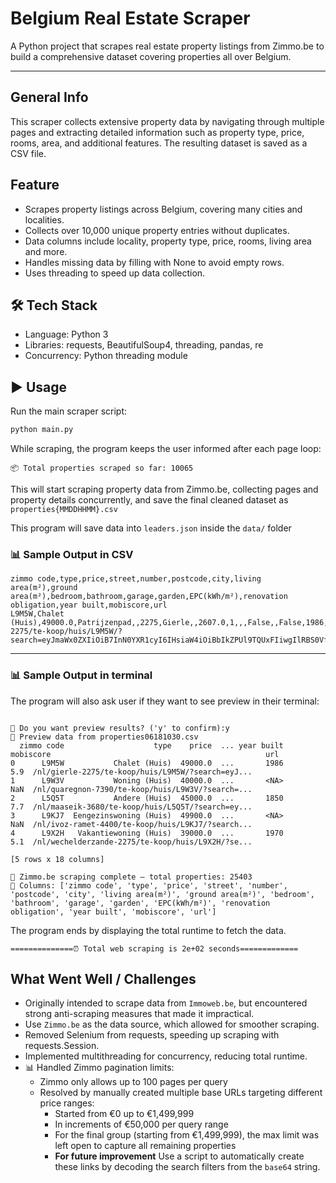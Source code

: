 # Belgium Real Estate Scraper

A Python project that scrapes real estate property listings from Zimmo.be to build a comprehensive dataset covering properties all over Belgium.

---

## General Info

This scraper collects extensive property data by navigating through multiple pages and extracting detailed information such as property type, price, rooms, area, and additional features. The resulting dataset is saved as a CSV file.

## Feature

- Scrapes property listings across Belgium, covering many cities and localities.
- Collects over 10,000 unique property entries without duplicates.
- Data columns include locality, property type, price, rooms, living area and more.
- Handles missing data by filling with None to avoid empty rows.
- Uses threading to speed up data collection.

## 🛠 Tech Stack

- Language: Python 3
- Libraries: requests, BeautifulSoup4, threading, pandas, re
- Concurrency: Python threading module

## ▶️ Usage

Run the main scraper script:

```bash
python main.py
```

While scraping, the program keeps the user informed after each page loop:

```
📦 Total properties scraped so far: 10065
```

This will start scraping property data from Zimmo.be, collecting pages and property details concurrently, and save the final cleaned dataset as `properties{MMDDHHMM}.csv`

This program will save data into `leaders.json` inside the `data/` folder

### 📊 Sample Output in CSV

```csv
zimmo code,type,price,street,number,postcode,city,living area(m²),ground area(m²),bedroom,bathroom,garage,garden,EPC(kWh/m²),renovation obligation,year built,mobiscore,url
L9M5W,Chalet (Huis),49000.0,Patrijzenpad,,2275,Gierle,,2607.0,1,,,False,,False,1986,5.9,/nl/gierle-2275/te-koop/huis/L9M5W/?search=eyJmaWx0ZXIiOiB7InN0YXR1cyI6IHsiaW4iOiBbIkZPUl9TQUxFIiwgIlRBS0VfT1ZFUiJdfSwgImNhdGVnb3J5IjogeyJpbiI6IFsiSE9VU0UiLCAiQVBBUlRNRU5UIl19LCAicHJpY2UiOiB7InVua25vd24iOiBmYWxzZSwgInJhbmdlIjogeyJtaW4iOiAwLCAibWF4IjogNDk5OTl9fX19

```

---

### 📊 Sample Output in terminal

The program will also ask user if they want to see preview in their terminal:

```

📖 Do you want preview results? ('y' to confirm):y
🔎 Preview data from properties06181030.csv
  zimmo code                    type    price  ... year built mobiscore                                                url
0      L9M5W           Chalet (Huis)  49000.0  ...       1986       5.9  /nl/gierle-2275/te-koop/huis/L9M5W/?search=eyJ...
1      L9W3V           Woning (Huis)  40000.0  ...       <NA>       NaN  /nl/quaregnon-7390/te-koop/huis/L9W3V/?search=...
2      L5Q5T           Andere (Huis)  45000.0  ...       1850       7.7  /nl/maaseik-3680/te-koop/huis/L5Q5T/?search=ey...
3      L9KJ7  Eengezinswoning (Huis)  49900.0  ...       <NA>       NaN  /nl/ivoz-ramet-4400/te-koop/huis/L9KJ7/?search...
4      L9X2H   Vakantiewoning (Huis)  39000.0  ...       1970       5.1  /nl/wechelderzande-2275/te-koop/huis/L9X2H/?se...

[5 rows x 18 columns]

🏡 Zimmo.be scraping complete — total properties: 25403
📌 Columns: ['zimmo code', 'type', 'price', 'street', 'number', 'postcode', 'city', 'living area(m²)', 'ground area(m²)', 'bedroom', 'bathroom', 'garage', 'garden', 'EPC(kWh/m²)', 'renovation obligation', 'year built', 'mobiscore', 'url']
```

The program ends by displaying the total runtime to fetch the data.

```
==============⏰ Total web scraping is 2e+02 seconds=============
```

## What Went Well / Challenges

- Originally intended to scrape data from `Immoweb.be`, but encountered strong anti-scraping measures that made it impractical.
- Use `Zimmo.be` as the data source, which allowed for smoother scraping.
- Removed Selenium from requests, speeding up scraping with requests.Session.
- Implemented multithreading for concurrency, reducing total runtime.
- 📊 Handled Zimmo pagination limits:
  - Zimmo only allows up to 100 pages per query
  - Resolved by manually created multiple base URLs targeting different price ranges:
    - Started from €0 up to €1,499,999
    - In increments of €50,000 per query range
    - For the final group (starting from €1,499,999), the max limit was left open to capture all remaining properties
    - **For future improvement** Use a script to automatically create these links by decoding the search filters from the `base64` string.
